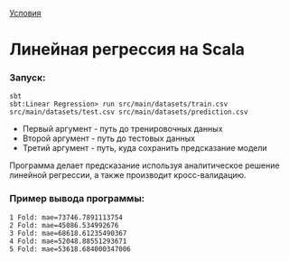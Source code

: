 [Условия](HW3_Scala.pdf)

# Линейная регрессия на Scala

### Запуск:

```
sbt
sbt:Linear Regression> run src/main/datasets/train.csv src/main/datasets/test.csv src/main/datasets/prediction.csv
```

* Первый аргумент - путь до тренировочных данных
* Второй аргумент - путь до тестовых данных
* Третий аргумент - путь, куда сохранить предсказание модели

Программа делает предсказание используя аналитическое решение линейной регрессии, а также производит кросс-валидацию. 

### Пример вывода программы:

```
1 Fold: mae=73746.7891113754
2 Fold: mae=45086.534992676
3 Fold: mae=68618.61235490367
4 Fold: mae=52048.88551293671
5 Fold: mae=53618.684000347006
```
